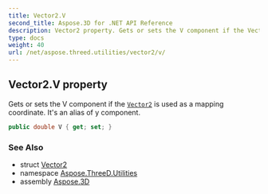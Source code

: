 ```yaml
---
title: Vector2.V
second_title: Aspose.3D for .NET API Reference
description: Vector2 property. Gets or sets the V component if the Vector2 is used as a mapping coordinate. Its an alias of y component
type: docs
weight: 40
url: /net/aspose.threed.utilities/vector2/v/
---
```

## Vector2.V property

Gets or sets the V component if the [`Vector2`](../) is used as a mapping coordinate. It's an alias of y component.

```csharp
public double V { get; set; }
```

### See Also

* struct [Vector2](../)
* namespace [Aspose.ThreeD.Utilities](../../../aspose.threed.utilities/)
* assembly [Aspose.3D](../../../)


